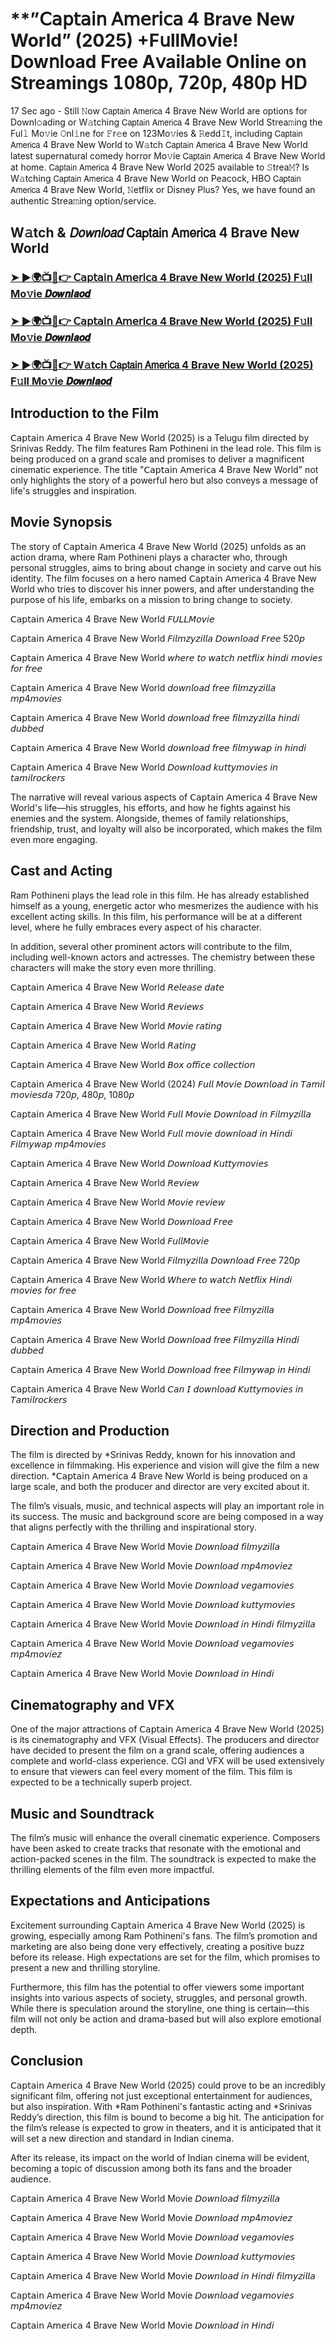 # **”𝖢𝖺𝗉𝗍𝖺𝗂𝗇 𝖠𝗆𝖾𝗋𝗂𝖼𝖺 4 Brave New World” (2025) +F𝗎llMo𝗏ie! Dow𝗇load Free A𝗏ailable Online on Streamings 𝟣𝟢𝟪𝟢𝗉, 𝟩𝟤𝟢𝗉, 𝟦𝟪𝟢𝗉 𝖧𝖣

17 Sec ago - Still 𝙽ow 𝖢𝖺𝗉𝗍𝖺𝗂𝗇 𝖠𝗆𝖾𝗋𝗂𝖼𝖺 4 Brave New World are options for Downl𝚘ading or W𝚊tching 𝖢𝖺𝗉𝗍𝖺𝗂𝗇 𝖠𝗆𝖾𝗋𝗂𝖼𝖺 4 Brave New World Strea𝚖ing the Ful𝚕 Mo𝚟ie 𝙾nl𝚒ne for 𝙵r𝚎e on 123Mo𝚟ies & 𝚁edd𝙸t, including 𝖢𝖺𝗉𝗍𝖺𝗂𝗇 𝖠𝗆𝖾𝗋𝗂𝖼𝖺 4 Brave New World to W𝚊tch 𝖢𝖺𝗉𝗍𝖺𝗂𝗇 𝖠𝗆𝖾𝗋𝗂𝖼𝖺 4 Brave New World latest supernatural comedy horror Mo𝚟ie 𝖢𝖺𝗉𝗍𝖺𝗂𝗇 𝖠𝗆𝖾𝗋𝗂𝖼𝖺 4 Brave New World at home. 𝖢𝖺𝗉𝗍𝖺𝗂𝗇 𝖠𝗆𝖾𝗋𝗂𝖼𝖺 4 Brave New World 2025 available to 𝚂trea𝙼? Is W𝚊tching 𝖢𝖺𝗉𝗍𝖺𝗂𝗇 𝖠𝗆𝖾𝗋𝗂𝖼𝖺 4 Brave New World on Peacock, HBO 𝖢𝖺𝗉𝗍𝖺𝗂𝗇 𝖠𝗆𝖾𝗋𝗂𝖼𝖺 4 Brave New World, 𝙽etflix or Disney Plus? Yes, we have found an authentic Strea𝚖ing option/service.

## W𝚊tch & 𝘋𝘰𝘸𝘯𝘭𝘰𝘢𝘥 𝖢𝖺𝗉𝗍𝖺𝗂𝗇 𝖠𝗆𝖾𝗋𝗂𝖼𝖺 4 Brave New World
### [➤ ►🌍📺📱👉 𝖢𝖺𝗉𝗍𝖺𝗂𝗇 𝖠𝗆𝖾𝗋𝗂𝖼𝖺 4 Brave New World (2025) F𝚞ll Mo𝚟ie 𝘿𝙤𝙬𝙣𝙡𝙖𝙤𝙙](https://t.co/7OXmcAk6yS)
### [➤ ►🌍📺📱👉 𝖢𝖺𝗉𝗍𝖺𝗂𝗇 𝖠𝗆𝖾𝗋𝗂𝖼𝖺 4 Brave New World (2025) F𝚞ll Mo𝚟ie 𝘿𝙤𝙬𝙣𝙡𝙖𝙤𝙙](https://t.co/7OXmcAk6yS)
### [➤ ►🌍📺📱👉 W𝚊tch 𝖢𝖺𝗉𝗍𝖺𝗂𝗇 𝖠𝗆𝖾𝗋𝗂𝖼𝖺 4 Brave New World (2025) F𝚞ll Mo𝚟ie 𝘿𝙤𝙬𝙣𝙡𝙖𝙤𝙙](https://t.co/7OXmcAk6yS)
## Introduction to the Film
𝖢𝖺𝗉𝗍𝖺𝗂𝗇 𝖠𝗆𝖾𝗋𝗂𝖼𝖺 4 Brave New World (2025) is a Telugu film directed by Srinivas Reddy. The film features Ram Pothineni in the lead role. This film is being produced on a grand scale and promises to deliver a magnificent cinematic experience. The title "𝖢𝖺𝗉𝗍𝖺𝗂𝗇 𝖠𝗆𝖾𝗋𝗂𝖼𝖺 4 Brave New World" not only highlights the story of a powerful hero but also conveys a message of life's struggles and inspiration.

## Movie Synopsis
The story of 𝖢𝖺𝗉𝗍𝖺𝗂𝗇 𝖠𝗆𝖾𝗋𝗂𝖼𝖺 4 Brave New World (2025) unfolds as an action drama, where Ram Pothineni plays a character who, through personal struggles, aims to bring about change in society and carve out his identity. The film focuses on a hero named 𝖢𝖺𝗉𝗍𝖺𝗂𝗇 𝖠𝗆𝖾𝗋𝗂𝖼𝖺 4 Brave New World who tries to discover his inner powers, and after understanding the purpose of his life, embarks on a mission to bring change to society.

𝖢𝖺𝗉𝗍𝖺𝗂𝗇 𝖠𝗆𝖾𝗋𝗂𝖼𝖺 4 Brave New World 𝘍𝘜𝘓𝘓𝘔𝘰𝘷𝘪𝘦

𝖢𝖺𝗉𝗍𝖺𝗂𝗇 𝖠𝗆𝖾𝗋𝗂𝖼𝖺 4 Brave New World 𝘍𝘪𝘭𝘮𝘻𝘺𝘻𝘪𝘭𝘭𝘢 𝘋𝘰𝘸𝘯𝘭𝘰𝘢𝘥 𝘍𝘳𝘦𝘦 520𝘱

𝖢𝖺𝗉𝗍𝖺𝗂𝗇 𝖠𝗆𝖾𝗋𝗂𝖼𝖺 4 Brave New World 𝘸𝘩𝘦𝘳𝘦 𝘵𝘰 𝘸𝘢𝘵𝘤𝘩 𝘯𝘦𝘵𝘧𝘭𝘪𝘹 𝘩𝘪𝘯𝘥𝘪 𝘮𝘰𝘷𝘪𝘦𝘴 𝘧𝘰𝘳 𝘧𝘳𝘦𝘦

𝖢𝖺𝗉𝗍𝖺𝗂𝗇 𝖠𝗆𝖾𝗋𝗂𝖼𝖺 4 Brave New World 𝘥𝘰𝘸𝘯𝘭𝘰𝘢𝘥 𝘧𝘳𝘦𝘦 𝘧𝘪𝘭𝘮𝘻𝘺𝘻𝘪𝘭𝘭𝘢 𝘮𝘱4𝘮𝘰𝘷𝘪𝘦𝘴

𝖢𝖺𝗉𝗍𝖺𝗂𝗇 𝖠𝗆𝖾𝗋𝗂𝖼𝖺 4 Brave New World 𝘥𝘰𝘸𝘯𝘭𝘰𝘢𝘥 𝘧𝘳𝘦𝘦 𝘧𝘪𝘭𝘮𝘻𝘺𝘻𝘪𝘭𝘭𝘢 𝘩𝘪𝘯𝘥𝘪 𝘥𝘶𝘣𝘣𝘦𝘥

𝖢𝖺𝗉𝗍𝖺𝗂𝗇 𝖠𝗆𝖾𝗋𝗂𝖼𝖺 4 Brave New World 𝘥𝘰𝘸𝘯𝘭𝘰𝘢𝘥 𝘧𝘳𝘦𝘦 𝘧𝘪𝘭𝘮𝘺𝘸𝘢𝘱 𝘪𝘯 𝘩𝘪𝘯𝘥𝘪

𝖢𝖺𝗉𝗍𝖺𝗂𝗇 𝖠𝗆𝖾𝗋𝗂𝖼𝖺 4 Brave New World 𝘋𝘰𝘸𝘯𝘭𝘰𝘢𝘥 𝘬𝘶𝘵𝘵𝘺𝘮𝘰𝘷𝘪𝘦𝘴 𝘪𝘯 𝘵𝘢𝘮𝘪𝘭𝘳𝘰𝘤𝘬𝘦𝘳𝘴

The narrative will reveal various aspects of 𝖢𝖺𝗉𝗍𝖺𝗂𝗇 𝖠𝗆𝖾𝗋𝗂𝖼𝖺 4 Brave New World's life—his struggles, his efforts, and how he fights against his enemies and the system. Alongside, themes of family relationships, friendship, trust, and loyalty will also be incorporated, which makes the film even more engaging.

## Cast and Acting
Ram Pothineni plays the lead role in this film. He has already established himself as a young, energetic actor who mesmerizes the audience with his excellent acting skills. In this film, his performance will be at a different level, where he fully embraces every aspect of his character.

In addition, several other prominent actors will contribute to the film, including well-known actors and actresses. The chemistry between these characters will make the story even more thrilling.

𝖢𝖺𝗉𝗍𝖺𝗂𝗇 𝖠𝗆𝖾𝗋𝗂𝖼𝖺 4 Brave New World 𝘙𝘦𝘭𝘦𝘢𝘴𝘦 𝘥𝘢𝘵𝘦

𝖢𝖺𝗉𝗍𝖺𝗂𝗇 𝖠𝗆𝖾𝗋𝗂𝖼𝖺 4 Brave New World 𝘙𝘦𝘷𝘪𝘦𝘸𝘴

𝖢𝖺𝗉𝗍𝖺𝗂𝗇 𝖠𝗆𝖾𝗋𝗂𝖼𝖺 4 Brave New World 𝘔𝘰𝘷𝘪𝘦 𝘳𝘢𝘵𝘪𝘯𝘨

𝖢𝖺𝗉𝗍𝖺𝗂𝗇 𝖠𝗆𝖾𝗋𝗂𝖼𝖺 4 Brave New World 𝘙𝘢𝘵𝘪𝘯𝘨

𝖢𝖺𝗉𝗍𝖺𝗂𝗇 𝖠𝗆𝖾𝗋𝗂𝖼𝖺 4 Brave New World 𝘉𝘰𝘹 𝘰𝘧𝘧𝘪𝘤𝘦 𝘤𝘰𝘭𝘭𝘦𝘤𝘵𝘪𝘰𝘯

𝖢𝖺𝗉𝗍𝖺𝗂𝗇 𝖠𝗆𝖾𝗋𝗂𝖼𝖺 4 Brave New World (2024) 𝘍𝘶𝘭𝘭 𝘔𝘰𝘷𝘪𝘦 𝘋𝘰𝘸𝘯𝘭𝘰𝘢𝘥 𝘪𝘯 𝘛𝘢𝘮𝘪𝘭 𝘮𝘰𝘷𝘪𝘦𝘴𝘥𝘢 720𝘱, 480𝘱, 1080𝘱

𝖢𝖺𝗉𝗍𝖺𝗂𝗇 𝖠𝗆𝖾𝗋𝗂𝖼𝖺 4 Brave New World 𝘍𝘶𝘭𝘭 𝘔𝘰𝘷𝘪𝘦 𝘋𝘰𝘸𝘯𝘭𝘰𝘢𝘥 𝘪𝘯 𝘍𝘪𝘭𝘮𝘺𝘻𝘪𝘭𝘭𝘢

𝖢𝖺𝗉𝗍𝖺𝗂𝗇 𝖠𝗆𝖾𝗋𝗂𝖼𝖺 4 Brave New World 𝘍𝘶𝘭𝘭 𝘮𝘰𝘷𝘪𝘦 𝘥𝘰𝘸𝘯𝘭𝘰𝘢𝘥 𝘪𝘯 𝘏𝘪𝘯𝘥𝘪 𝘍𝘪𝘭𝘮𝘺𝘸𝘢𝘱 𝘮𝘱4𝘮𝘰𝘷𝘪𝘦𝘴

𝖢𝖺𝗉𝗍𝖺𝗂𝗇 𝖠𝗆𝖾𝗋𝗂𝖼𝖺 4 Brave New World 𝘋𝘰𝘸𝘯𝘭𝘰𝘢𝘥 𝘒𝘶𝘵𝘵𝘺𝘮𝘰𝘷𝘪𝘦𝘴

𝖢𝖺𝗉𝗍𝖺𝗂𝗇 𝖠𝗆𝖾𝗋𝗂𝖼𝖺 4 Brave New World 𝘙𝘦𝘷𝘪𝘦𝘸

𝖢𝖺𝗉𝗍𝖺𝗂𝗇 𝖠𝗆𝖾𝗋𝗂𝖼𝖺 4 Brave New World 𝘔𝘰𝘷𝘪𝘦 𝘳𝘦𝘷𝘪𝘦𝘸

𝖢𝖺𝗉𝗍𝖺𝗂𝗇 𝖠𝗆𝖾𝗋𝗂𝖼𝖺 4 Brave New World 𝘋𝘰𝘸𝘯𝘭𝘰𝘢𝘥 𝘍𝘳𝘦𝘦

𝖢𝖺𝗉𝗍𝖺𝗂𝗇 𝖠𝗆𝖾𝗋𝗂𝖼𝖺 4 Brave New World 𝘍𝘶𝘭𝘭𝘔𝘰𝘷𝘪𝘦

𝖢𝖺𝗉𝗍𝖺𝗂𝗇 𝖠𝗆𝖾𝗋𝗂𝖼𝖺 4 Brave New World 𝘍𝘪𝘭𝘮𝘺𝘻𝘪𝘭𝘭𝘢 𝘋𝘰𝘸𝘯𝘭𝘰𝘢𝘥 𝘍𝘳𝘦𝘦 720𝘱

𝖢𝖺𝗉𝗍𝖺𝗂𝗇 𝖠𝗆𝖾𝗋𝗂𝖼𝖺 4 Brave New World 𝘞𝘩𝘦𝘳𝘦 𝘵𝘰 𝘸𝘢𝘵𝘤𝘩 𝘕𝘦𝘵𝘧𝘭𝘪𝘹 𝘏𝘪𝘯𝘥𝘪 𝘮𝘰𝘷𝘪𝘦𝘴 𝘧𝘰𝘳 𝘧𝘳𝘦𝘦

𝖢𝖺𝗉𝗍𝖺𝗂𝗇 𝖠𝗆𝖾𝗋𝗂𝖼𝖺 4 Brave New World 𝘋𝘰𝘸𝘯𝘭𝘰𝘢𝘥 𝘧𝘳𝘦𝘦 𝘍𝘪𝘭𝘮𝘺𝘻𝘪𝘭𝘭𝘢 𝘮𝘱4𝘮𝘰𝘷𝘪𝘦𝘴

𝖢𝖺𝗉𝗍𝖺𝗂𝗇 𝖠𝗆𝖾𝗋𝗂𝖼𝖺 4 Brave New World 𝘋𝘰𝘸𝘯𝘭𝘰𝘢𝘥 𝘧𝘳𝘦𝘦 𝘍𝘪𝘭𝘮𝘺𝘻𝘪𝘭𝘭𝘢 𝘏𝘪𝘯𝘥𝘪 𝘥𝘶𝘣𝘣𝘦𝘥

𝖢𝖺𝗉𝗍𝖺𝗂𝗇 𝖠𝗆𝖾𝗋𝗂𝖼𝖺 4 Brave New World 𝘋𝘰𝘸𝘯𝘭𝘰𝘢𝘥 𝘧𝘳𝘦𝘦 𝘍𝘪𝘭𝘮𝘺𝘸𝘢𝘱 𝘪𝘯 𝘏𝘪𝘯𝘥𝘪

𝖢𝖺𝗉𝗍𝖺𝗂𝗇 𝖠𝗆𝖾𝗋𝗂𝖼𝖺 4 Brave New World 𝘊𝘢𝘯 𝘐 𝘥𝘰𝘸𝘯𝘭𝘰𝘢𝘥 𝘒𝘶𝘵𝘵𝘺𝘮𝘰𝘷𝘪𝘦𝘴 𝘪𝘯 𝘛𝘢𝘮𝘪𝘭𝘳𝘰𝘤𝘬𝘦𝘳𝘴

## Direction and Production
The film is directed by *Srinivas Reddy, known for his innovation and excellence in filmmaking. His experience and vision will give the film a new direction. *𝖢𝖺𝗉𝗍𝖺𝗂𝗇 𝖠𝗆𝖾𝗋𝗂𝖼𝖺 4 Brave New World is being produced on a large scale, and both the producer and director are very excited about it.

The film’s visuals, music, and technical aspects will play an important role in its success. The music and background score are being composed in a way that aligns perfectly with the thrilling and inspirational story.

𝖢𝖺𝗉𝗍𝖺𝗂𝗇 𝖠𝗆𝖾𝗋𝗂𝖼𝖺 4 Brave New World Movie 𝘋𝘰𝘸𝘯𝘭𝘰𝘢𝘥 𝘧𝘪𝘭𝘮𝘺𝘻𝘪𝘭𝘭𝘢

𝖢𝖺𝗉𝗍𝖺𝗂𝗇 𝖠𝗆𝖾𝗋𝗂𝖼𝖺 4 Brave New World Movie 𝘋𝘰𝘸𝘯𝘭𝘰𝘢𝘥 𝘮𝘱4𝘮𝘰𝘷𝘪𝘦𝘻

𝖢𝖺𝗉𝗍𝖺𝗂𝗇 𝖠𝗆𝖾𝗋𝗂𝖼𝖺 4 Brave New World Movie 𝘋𝘰𝘸𝘯𝘭𝘰𝘢𝘥 𝘷𝘦𝘨𝘢𝘮𝘰𝘷𝘪𝘦𝘴

𝖢𝖺𝗉𝗍𝖺𝗂𝗇 𝖠𝗆𝖾𝗋𝗂𝖼𝖺 4 Brave New World Movie 𝘋𝘰𝘸𝘯𝘭𝘰𝘢𝘥 𝘬𝘶𝘵𝘵𝘺𝘮𝘰𝘷𝘪𝘦𝘴

𝖢𝖺𝗉𝗍𝖺𝗂𝗇 𝖠𝗆𝖾𝗋𝗂𝖼𝖺 4 Brave New World Movie 𝘋𝘰𝘸𝘯𝘭𝘰𝘢𝘥 𝘪𝘯 𝘏𝘪𝘯𝘥𝘪 𝘧𝘪𝘭𝘮𝘺𝘻𝘪𝘭𝘭𝘢

𝖢𝖺𝗉𝗍𝖺𝗂𝗇 𝖠𝗆𝖾𝗋𝗂𝖼𝖺 4 Brave New World Movie 𝘋𝘰𝘸𝘯𝘭𝘰𝘢𝘥 𝘷𝘦𝘨𝘢𝘮𝘰𝘷𝘪𝘦𝘴 𝘮𝘱4𝘮𝘰𝘷𝘪𝘦𝘻

𝖢𝖺𝗉𝗍𝖺𝗂𝗇 𝖠𝗆𝖾𝗋𝗂𝖼𝖺 4 Brave New World Movie 𝘋𝘰𝘸𝘯𝘭𝘰𝘢𝘥 𝘪𝘯 𝘏𝘪𝘯𝘥𝘪

## Cinematography and VFX
One of the major attractions of 𝖢𝖺𝗉𝗍𝖺𝗂𝗇 𝖠𝗆𝖾𝗋𝗂𝖼𝖺 4 Brave New World (2025) is its cinematography and VFX (Visual Effects). The producers and director have decided to present the film on a grand scale, offering audiences a complete and world-class experience. CGI and VFX will be used extensively to ensure that viewers can feel every moment of the film. This film is expected to be a technically superb project.

## Music and Soundtrack
The film’s music will enhance the overall cinematic experience. Composers have been asked to create tracks that resonate with the emotional and action-packed scenes in the film. The soundtrack is expected to make the thrilling elements of the film even more impactful.

## Expectations and Anticipations
Excitement surrounding 𝖢𝖺𝗉𝗍𝖺𝗂𝗇 𝖠𝗆𝖾𝗋𝗂𝖼𝖺 4 Brave New World (2025) is growing, especially among Ram Pothineni's fans. The film’s promotion and marketing are also being done very effectively, creating a positive buzz before its release. High expectations are set for the film, which promises to present a new and thrilling storyline.

Furthermore, this film has the potential to offer viewers some important insights into various aspects of society, struggles, and personal growth. While there is speculation around the storyline, one thing is certain—this film will not only be action and drama-based but will also explore emotional depth.

## Conclusion
𝖢𝖺𝗉𝗍𝖺𝗂𝗇 𝖠𝗆𝖾𝗋𝗂𝖼𝖺 4 Brave New World (2025) could prove to be an incredibly significant film, offering not just exceptional entertainment for audiences, but also inspiration. With *Ram Pothineni's fantastic acting and *Srinivas Reddy’s direction, this film is bound to become a big hit. The anticipation for the film’s release is expected to grow in theaters, and it is anticipated that it will set a new direction and standard in Indian cinema.

After its release, its impact on the world of Indian cinema will be evident, becoming a topic of discussion among both its fans and the broader audience.

𝖢𝖺𝗉𝗍𝖺𝗂𝗇 𝖠𝗆𝖾𝗋𝗂𝖼𝖺 4 Brave New World Movie 𝘋𝘰𝘸𝘯𝘭𝘰𝘢𝘥 𝘧𝘪𝘭𝘮𝘺𝘻𝘪𝘭𝘭𝘢

𝖢𝖺𝗉𝗍𝖺𝗂𝗇 𝖠𝗆𝖾𝗋𝗂𝖼𝖺 4 Brave New World Movie 𝘋𝘰𝘸𝘯𝘭𝘰𝘢𝘥 𝘮𝘱4𝘮𝘰𝘷𝘪𝘦𝘻

𝖢𝖺𝗉𝗍𝖺𝗂𝗇 𝖠𝗆𝖾𝗋𝗂𝖼𝖺 4 Brave New World Movie 𝘋𝘰𝘸𝘯𝘭𝘰𝘢𝘥 𝘷𝘦𝘨𝘢𝘮𝘰𝘷𝘪𝘦𝘴

𝖢𝖺𝗉𝗍𝖺𝗂𝗇 𝖠𝗆𝖾𝗋𝗂𝖼𝖺 4 Brave New World Movie 𝘋𝘰𝘸𝘯𝘭𝘰𝘢𝘥 𝘬𝘶𝘵𝘵𝘺𝘮𝘰𝘷𝘪𝘦𝘴

𝖢𝖺𝗉𝗍𝖺𝗂𝗇 𝖠𝗆𝖾𝗋𝗂𝖼𝖺 4 Brave New World Movie 𝘋𝘰𝘸𝘯𝘭𝘰𝘢𝘥 𝘪𝘯 𝘏𝘪𝘯𝘥𝘪 𝘧𝘪𝘭𝘮𝘺𝘻𝘪𝘭𝘭𝘢

𝖢𝖺𝗉𝗍𝖺𝗂𝗇 𝖠𝗆𝖾𝗋𝗂𝖼𝖺 4 Brave New World Movie 𝘋𝘰𝘸𝘯𝘭𝘰𝘢𝘥 𝘷𝘦𝘨𝘢𝘮𝘰𝘷𝘪𝘦𝘴 𝘮𝘱4𝘮𝘰𝘷𝘪𝘦𝘻

𝖢𝖺𝗉𝗍𝖺𝗂𝗇 𝖠𝗆𝖾𝗋𝗂𝖼𝖺 4 Brave New World Movie 𝘋𝘰𝘸𝘯𝘭𝘰𝘢𝘥 𝘪𝘯 𝘏𝘪𝘯𝘥𝘪
